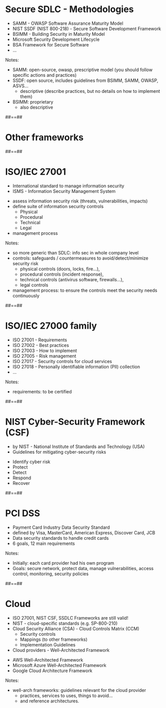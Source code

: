# Secure SDLC - Methodologies

- SAMM - OWASP Software Assurance Maturity Model
- NIST SSDF (NIST 800-218) - Secure Software Development Framework
- BSIMM - Building Security in Maturity Model
- Microsoft Security Development Lifecycle
- BSA Framework for Secure Software
- ...
<!-- .element: class="list-fragment" -->

Notes:
- SAMM: open-source, owasp, prescriptive model (you should follow specific actions and practices)
- SSDF: open source, includes guidelines from BSIMM, SAMM, OWASP, ASVS...
  - descriptive (describe practices, but no details on how to implement them)
- BSIMM: proprietary
  - also descriptive



##==##
<!-- .slide: class="transition" -->

# Other frameworks



##==##

# ISO/IEC 27001

- International standard to manage information security
- ISMS - Information Security Management System
<!-- .element: class="list-fragment" -->
- assess information security risk (threats, vulnerabilities, impacts)
- define suite of information security controls
  - Physical
  - Procedural
  - Technical
  - Legal
- management process
<!-- .element: class="list-fragment" -->

Notes:
- so more generic than SDLC: info sec in whole company level
- controls: safeguards / countermeasures to avoid/detect/minimize security risk
  - physical controls (doors, locks, fire...),
  - procedural controls (incident response),
  - technical controls (antivirus software, firewalls...),
  - legal controls
- management process: to ensure the controls meet the security needs continuously



##==##

# ISO/IEC 27000 family

- ISO 27001 - Requirements
- ISO 27002 - Best practices
- ISO 27003 - How to implement
- ISO 27005 - Risk management
- ISO 27017 - Security controls for cloud services
- ISO 27018 - Personally identifiable information (PII) collection
- ...
<!-- .element: class="list-fragment" -->

Notes:
- requirements: to be certified



##==##

# NIST Cyber-Security Framework (CSF)

- by NIST - National Institute of Standards and Technology (USA)
- Guidelines for mitigating cyber-security risks
<!-- .element: class="list-fragment" -->
- Identify cyber risk
- Protect
- Detect
- Respond
- Recover
<!-- .element: class="list-fragment" -->



##==##

# PCI DSS

- Payment Card Industry Data Security Standard
- defined by Visa, MasterCard, American Express, Discover Card, JCB
- Data security standards to handle credit cards
- 6 goals, 12 main requirements
<!-- .element: class="list-fragment" -->

Notes:
- Initially: each card provider had his own program
- Goals: secure network, protect data, manage vulnerabilities, access control, monitoring, security policies



##==##

# Cloud

- ISO 27001, NIST CSF, SSDLC Frameworks are still valid!
- NIST - cloud-specific standards (e.g. SP-800-210)
- Cloud Security Alliance (CSA) - Cloud Controls Matrix (CCM)
  - Security controls
  - Mappings (to other frameworks)
  - Implementation Guidelines
- Cloud providers - Well-Architected Framework
<!-- .element: class="list-fragment" -->
- AWS Well-Architected Framework
- Microsoft Azure Well-Architected Framework
- Google Cloud Architecture Framework
<!-- .element: class="list-fragment" -->

Notes:
- well-arch frameworks: guidelines relevant for the cloud provider
  - practices, services to uses, things to avoid...
  - and reference architectures.
